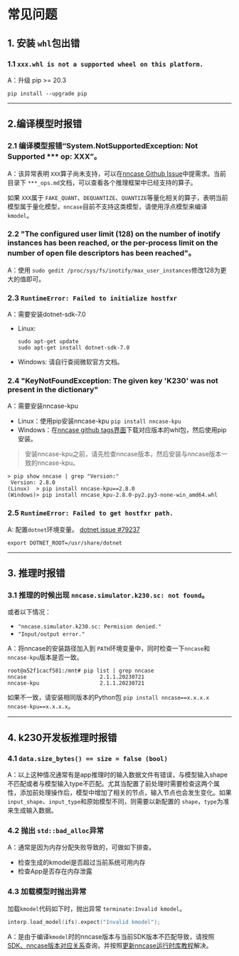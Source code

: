 # 常见问题

## 1. 安装 `whl`包出错

### 1.1 `xxx.whl is not a supported wheel on this platform.`

A：升级 pip >= 20.3

```shell
pip install --upgrade pip
```

---

## 2.编译模型时报错

### 2.1 编译模型报错“System.NotSupportedException: Not Supported *** op: XXX”。

A：该异常表明 `XXX`算子尚未支持，可以在[nncase Github Issue](https://github.com/kendryte/nncase/issues)中提需求。当前目录下 `***_ops.md`文档，可以查看各个推理框架中已经支持的算子。

如果 `XXX`属于 `FAKE_QUANT`、`DEQUANTIZE`、`QUANTIZE`等量化相关的算子，表明当前模型属于量化模型，`nncase`目前不支持这类模型，请使用浮点模型来编译 `kmodel`。

### 2.2 "The configured user limit (128) on the number of inotify instances has been reached, or the per-process limit on the number of open file descriptors has been reached"。

A：使用 `sudo gedit /proc/sys/fs/inotify/max_user_instances`修改128为更大的值即可。

### 2.3 `RuntimeError: Failed to initialize hostfxr`

A：需要安装dotnet-sdk-7.0
- Linux:

    ```shell
    sudo apt-get update
    sudo apt-get install dotnet-sdk-7.0
    ```

- Windows: 请自行查阅微软官方文档。

### 2.4 "KeyNotFoundException: The given key 'K230' was not present in the dictionary"

A：需要安装nncase-kpu
- Linux：使用pip安装nncase-kpu `pip install nncase-kpu`
- Windows：在[nncase github tags界面](https://github.com/kendryte/nncase/tags)下载对应版本的whl包，然后使用pip安装。

>安装nncase-kpu之前，请先检查nncase版本，然后安装与nncase版本一致的nncase-kpu。

```shell
> pip show nncase | grep "Version:"
 Version: 2.8.0
(Linux)  > pip install nncase-kpu==2.8.0
(Windows)> pip install nncase_kpu-2.8.0-py2.py3-none-win_amd64.whl
```

### 2.5 `RuntimeError: Failed to get hostfxr path.`

A: 配置`dotnet`环境变量。 [dotnet issue #79237](https://github.com/dotnet/runtime/issues/79237)

```shell
export DOTNET_ROOT=/usr/share/dotnet
```

---

## 3. 推理时报错

### 3.1 推理的时候出现 `nncase.simulator.k230.sc: not found`。

或者以下情况：
- `"nncase.simulator.k230.sc: Permision denied."`
- `"Input/output error."`

A：将nncase的安装路径加入到 `PATH`环境变量中，同时检查一下`nncase`和`nncase-kpu`版本是否一致。

```shell
root@a52f1cacf581:/mnt# pip list | grep nncase
nncase                       2.1.1.20230721
nncase-kpu                   2.1.1.20230721
```

如果不一致，请安装相同版本的Python包 `pip install nncase==x.x.x.x nncase-kpu==x.x.x.x`。

---

## 4. k230开发板推理时报错

### 4.1 `data.size_bytes() == size = false (bool)`

A：以上这种情况通常有是app推理时的输入数据文件有错误，与模型输入shape不匹配或者与模型输入type不匹配。尤其当配置了前处理时需要检查这两个属性，添加前处理操作后，模型中增加了相关的节点，输入节点也会发生变化。如果 `input_shape`、`input_type`和原始模型不同，则需要以新配置的 `shape`，`type`为准来生成输入数据。

### 4.2 抛出 `std::bad_alloc`异常

A：通常是因为内存分配失败导致的，可做如下排查。

- 检查生成的kmodel是否超过当前系统可用内存
- 检查App是否存在内存泄露

### 4.3 加载模型时抛出异常

加载`kmodel`代码如下时，抛出异常 `terminate:Invalid kmodel`。

```CPP
interp.load_model(ifs).expect("Invalid kmodel");
```

A：是由于编译`kmodel`时的nncase版本与当前SDK版本不匹配导致，请按照[SDK、nncase版本对应关系](https://developer.canaan-creative.com/k230/dev/zh/03_other/K230_SDK_nncase%E7%89%88%E6%9C%AC%E5%AF%B9%E5%BA%94%E5%85%B3%E7%B3%BB.html)查询，并按照[更新nncase运行时库教程](https://developer.canaan-creative.com/k230/dev/zh/03_other/K230_SDK%E6%9B%B4%E6%96%B0nncase%E8%BF%90%E8%A1%8C%E6%97%B6%E5%BA%93%E6%8C%87%E5%8D%97.html)解决。